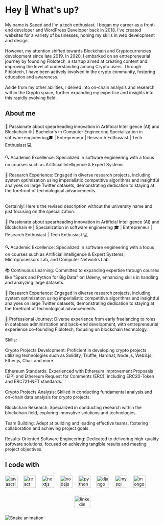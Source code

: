 <h1 align="left">Hey 👋 What's up?</h1>

###

<p align="left">My name is Saeed and I'm a tech enthusiast. I began my career as a front-end developer and WordPress Developer back in 2018. I've created websites for a variety of businesses, honing my skills in web development and design.<br><br>However, my attention shifted towards Blockchain and Cryptocurrencies development since late 2019. In 2020, I embarked on an entrepreneurial journey by founding Fiblotech, a startup aimed at creating content and improving the level of understanding among Crypto users. Through Fiblotech, I have been actively involved in the crypto community, fostering education and awareness.<br><br>Aside from my other abilities, I delved into on-chain analysis and research within the Crypto space, further expanding my expertise and insights into this rapidly evolving field.</p>

###

<h2 align="left">About me</h2>

###

<p align="left">🚀 Passionate about spearheading innovation in Artificial Intelligence (AI) and Blockchain 🌐 | Bachelor's in Computer Engineering Specialization in software engineering🎓 | Entrepreneur | Research Enthusiast | Tech Enthusiast 💻<br><br>🔍 Academic Excellence: Specialized in software engineering with a focus on courses such as Artificial Intelligence & Expert Systems<br><br>🔬 Research Experience: Engaged in diverse research projects, including system optimization using imperialistic competitive algorithms and insightful analyses on large Twitter datasets, demonstrating dedication to staying at the forefront of technological advancements.<br><br><br>Certainly! Here's the revised description without the university name and just focusing on the specialization:<br><br>🚀 Passionate about spearheading innovation in Artificial Intelligence (AI) and Blockchain 🌐 | Specialization in software engineering 🎓 | Entrepreneur | Research Enthusiast | Tech Enthusiast 💻<br><br>🔍 Academic Excellence: Specialized in software engineering with a focus on courses such as Artificial Intelligence & Expert Systems, Microprocessors Lab, and Computer Networks Lab.<br><br>📚 Continuous Learning: Committed to expanding expertise through courses like "Spark and Python for Big Data" on Udemy, enhancing skills in handling and analyzing large datasets.<br><br>🔬 Research Experience: Engaged in diverse research projects, including system optimization using imperialistic competitive algorithms and insightful analyses on large Twitter datasets, demonstrating dedication to staying at the forefront of technological advancements.<br><br>💼 Professional Journey: Diverse experience from early freelancing to roles in database administration and back-end development, with entrepreneurial experience co-founding Fiblotech, focusing on blockchain technology.<br><br>Skills:<br><br>Crypto Projects Development: Proficient in developing crypto projects utilizing technologies such as Solidity, Truffle, Hardhat, Node.js, Web3.js, Ether.js, Chai, and more.<br><br>Ethereum Standards: Experienced with Ethereum Improvement Proposals (EIP) and Ethereum Request for Comments (ERC), including ERC20-Token and ERC721-NFT standards.<br><br>Crypto Projects Analysis: Skilled in conducting fundamental analysis and on-chain data analysis for crypto projects.<br><br>Blockchain Research: Specialized in conducting research within the blockchain field, exploring innovative solutions and technologies.<br><br>Team Building: Adept at building and leading effective teams, fostering collaboration and achieving project goals.<br><br>Results-Oriented Software Engineering: Dedicated to delivering high-quality software solutions, focused on achieving tangible results and meeting project objectives.</p>

###

<h2 align="left">I code with</h2>

###

<div align="left">
  <img src="https://cdn.jsdelivr.net/gh/devicons/devicon/icons/javascript/javascript-original.svg" height="40" alt="javascript logo"  />
  <img width="12" />
  <img src="https://cdn.jsdelivr.net/gh/devicons/devicon/icons/react/react-original.svg" height="40" alt="react logo"  />
  <img width="12" />
  <img src="https://cdn.jsdelivr.net/gh/devicons/devicon/icons/nextjs/nextjs-original.svg" height="40" alt="nextjs logo"  />
  <img width="12" />
  <img src="https://cdn.jsdelivr.net/gh/devicons/devicon/icons/nodejs/nodejs-original.svg" height="40" alt="nodejs logo"  />
  <img width="12" />
  <img src="https://cdn.jsdelivr.net/gh/devicons/devicon/icons/python/python-original.svg" height="40" alt="python logo"  />
  <img width="12" />
  <img src="https://cdn.jsdelivr.net/gh/devicons/devicon/icons/django/django-plain.svg" height="40" alt="django logo"  />
  <img width="12" />
  <img src="https://cdn.jsdelivr.net/gh/devicons/devicon/icons/mysql/mysql-original.svg" height="40" alt="mysql logo"  />
  <img width="12" />
  <img src="https://cdn.jsdelivr.net/gh/devicons/devicon/icons/mongodb/mongodb-original.svg" height="40" alt="mongodb logo"  />
</div>

###

<div align="center">
  <a href="https://www.linkedin.com/in/saeedsadi/" target="_blank">
    <img src="https://raw.githubusercontent.com/maurodesouza/profile-readme-generator/master/src/assets/icons/social/linkedin/default.svg" width="52" height="40" alt="linkedin logo"  />
  </a>
</div>

###

<img src="https://raw.githubusercontent.com/salvaDalle/salvaDalle/output/snake.svg" alt="Snake animation" />

###

